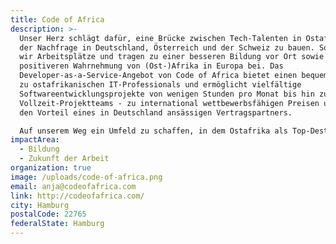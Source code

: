 ```yaml
---
title: Code of Africa
description: >-
  Unser Herz schlägt dafür, eine Brücke zwischen Tech-Talenten in Ostafrika und
  der Nachfrage in Deutschland, Österreich und der Schweiz zu bauen. So schaffen
  wir Arbeitsplätze und tragen zu einer besseren Bildung vor Ort sowie einer
  positiveren Wahrnehmung von (Ost-)Afrika in Europa bei. Das
  Developer-as-a-Service-Angebot von Code of Africa bietet einen bequemen Zugang
  zu ostafrikanischen IT-Professionals und ermöglicht vielfältige
  Softwareentwicklungsprojekte von wenigen Stunden pro Monat bis hin zu ganzen
  Vollzeit-Projektteams - zu international wettbewerbsfähigen Preisen und mit
  den Vorteil eines in Deutschland ansässigen Vertragspartners. 

  Auf unserem Weg ein Umfeld zu schaffen, in dem Ostafrika als Top-Destination für IT-Dienstleistungen genannt wird, unterstützen wir drei der 17 Sustainable Development Goals – ein wichtiger Treiber für uns, unsere Teampartner und Kunden!
impactArea:
  - Bildung
  - Zukunft der Arbeit
organization: true
image: /uploads/code-of-africa.png
email: anja@codeofafrica.com
link: http://codeofafrica.com/
city: Hamburg
postalCode: 22765
federalState: Hamburg
---
```

